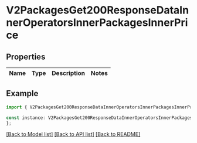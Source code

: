 # V2PackagesGet200ResponseDataInnerOperatorsInnerPackagesInnerPrice


## Properties

Name | Type | Description | Notes
------------ | ------------- | ------------- | -------------

## Example

```typescript
import { V2PackagesGet200ResponseDataInnerOperatorsInnerPackagesInnerPrice } from '@airhalo/client';

const instance: V2PackagesGet200ResponseDataInnerOperatorsInnerPackagesInnerPrice = {
};
```

[[Back to Model list]](../README.md#documentation-for-models) [[Back to API list]](../README.md#documentation-for-api-endpoints) [[Back to README]](../README.md)
